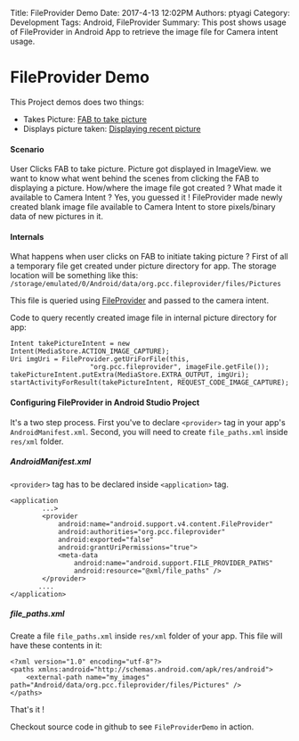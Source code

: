 Title: FileProvider Demo
Date: 2017-4-13 12:02PM
Authors: ptyagi
Category: Development
Tags: Android, FileProvider
Summary: This post shows usage of FileProvider in Android App to retrieve the image file for Camera intent usage.

# FileProvider Demo

This Project demos does two things:
* Takes Picture: <a href="https://github.com/ptyagicodecamp/ptyagicodecamp.github.io/tree/master/images/fileprovider/s1.png">FAB to take picture</a>
* Displays picture taken: <a href="https://github.com/ptyagicodecamp/ptyagicodecamp.github.io/tree/master/images/fileprovider/s1.png">Displaying recent picture</a>

#### Scenario
User Clicks FAB to take picture. Picture got displayed in ImageView.
we want to know what went behind the scenes from clicking the FAB to displaying a picture.
How/where the image file got created ? What made it available to Camera Intent ?
Yes, you guessed it ! FileProvider made newly created blank image file available to Camera Intent to store pixels/binary data of new pictures in it.


#### Internals
What happens when user clicks on FAB to initiate taking picture ?
First of all a temporary file get created under picture directory for app. The storage location
will be something like this: `/storage/emulated/0/Android/data/org.pcc.fileprovider/files/Pictures`

This file is queried using [FileProvider](https://developer.android.com/reference/android/support/v4/content/FileProvider.html)
and passed to the camera intent.

Code to query recently created image file in internal picture directory for app:
```
Intent takePictureIntent = new Intent(MediaStore.ACTION_IMAGE_CAPTURE);
Uri imgUri = FileProvider.getUriForFile(this,
                    "org.pcc.fileprovider", imageFile.getFile());
takePictureIntent.putExtra(MediaStore.EXTRA_OUTPUT, imgUri);
startActivityForResult(takePictureIntent, REQUEST_CODE_IMAGE_CAPTURE);
```

#### Configuring FileProvider in Android Studio Project

It's a two step process. First you've to declare `<provider>` tag in your app's
`AndroidManifest.xml`. Second, you will need to create `file_paths.xml` inside `res/xml` folder.

##### AndroidManifest.xml

`<provider>` tag has to be declared inside `<application>` tag.
```
<application
        ...>
        <provider
            android:name="android.support.v4.content.FileProvider"
            android:authorities="org.pcc.fileprovider"
            android:exported="false"
            android:grantUriPermissions="true">
            <meta-data
                android:name="android.support.FILE_PROVIDER_PATHS"
                android:resource="@xml/file_paths" />
        </provider>
       ....
</application>        
```

##### file_paths.xml
Create a file `file_paths.xml` inside `res/xml` folder of your app. This file
will have these contents in it:
```
<?xml version="1.0" encoding="utf-8"?>
<paths xmlns:android="http://schemas.android.com/apk/res/android">
    <external-path name="my_images" path="Android/data/org.pcc.fileprovider/files/Pictures" />
</paths>
```

That's it !

Checkout source code in github to see `FileProviderDemo` in action. 
